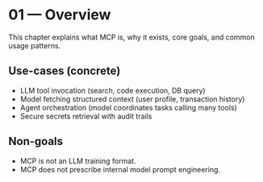 # 01 — Overview

This chapter explains what MCP is, why it exists, core goals, and common usage patterns.

## Use-cases (concrete)
- LLM tool invocation (search, code execution, DB query)
- Model fetching structured context (user profile, transaction history)
- Agent orchestration (model coordinates tasks calling many tools)
- Secure secrets retrieval with audit trails

## Non-goals
- MCP is not an LLM training format.
- MCP does not prescribe internal model prompt engineering.
